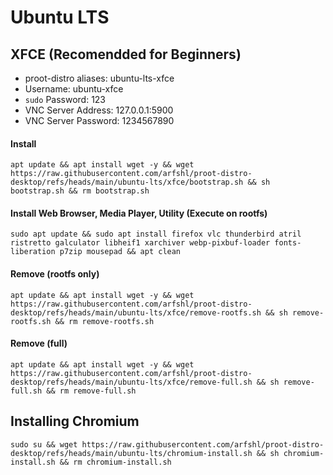# Ubuntu LTS

## XFCE (Recomendded for Beginners)
- proot-distro aliases: ubuntu-lts-xfce
- Username: ubuntu-xfce
- `sudo` Password: 123
- VNC Server Address: 127.0.0.1:5900
- VNC Server Password: 1234567890


#### Install
    apt update && apt install wget -y && wget https://raw.githubusercontent.com/arfshl/proot-distro-desktop/refs/heads/main/ubuntu-lts/xfce/bootstrap.sh && sh bootstrap.sh && rm bootstrap.sh

#### Install Web Browser, Media Player, Utility (Execute on rootfs)
    sudo apt update && sudo apt install firefox vlc thunderbird atril ristretto galculator libheif1 xarchiver webp-pixbuf-loader fonts-liberation p7zip mousepad && apt clean

#### Remove (rootfs only)
    apt update && apt install wget -y && wget https://raw.githubusercontent.com/arfshl/proot-distro-desktop/refs/heads/main/ubuntu-lts/xfce/remove-rootfs.sh && sh remove-rootfs.sh && rm remove-rootfs.sh
#### Remove (full)
    apt update && apt install wget -y && wget https://raw.githubusercontent.com/arfshl/proot-distro-desktop/refs/heads/main/ubuntu-lts/xfce/remove-full.sh && sh remove-full.sh && rm remove-full.sh

## Installing Chromium
    sudo su && wget https://raw.githubusercontent.com/arfshl/proot-distro-desktop/refs/heads/main/ubuntu-lts/chromium-install.sh && sh chromium-install.sh && rm chromium-install.sh

